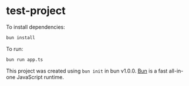 # test-project

To install dependencies:

```bash
bun install
```

To run:

```bash
bun run app.ts
```

This project was created using `bun init` in bun v1.0.0. [Bun](https://bun.sh) is a fast all-in-one JavaScript runtime.
